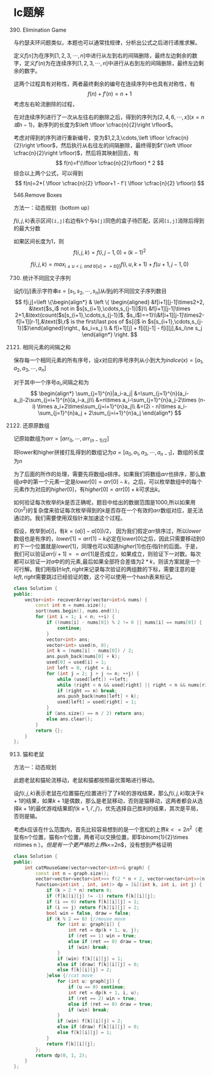 # lc题解

390. Elimination Game

与约瑟夫环问题类似，本题也可以通常找规律，分析出公式之后进行递推求解。

定义$f[n]$为在序列$[1,2,3,\cdots,n]$中进行从左到右的间隔删除，最终左边剩余的数字，定义$f'(n)$为在连续序列$[1,2,3,\cdots,n]$中进行从右到左的间隔删除，最终左边剩余的数字。

这两个过程具有对称性，两者最终剩余的编号在连续序列中也具有对称性，有
$$
f(n) + f'(n)=n+1
$$
考虑左右轮流删除的过程，

在对连续序列进行了一次从左往右的删除之后，得到的序列为$[2,4,6,\cdots,x](x=n 或n-1)$，新序列的长度为$\left \lfloor \cfrac{n}{2}\right \rfloor$。

考虑对得到的序列进行重新编号，变为$1,2,3,\cdots,\left \lfloor \cfrac{n}{2}\right \rfloor$，然后执行从右往左的间隔删除，最终得到$f'(\left \lfloor \cfrac{n}{2}\right \rfloor)$，然后将其映射回去，有
$$
f(n)=f'(\lfloor \cfrac{n}{2}\rfloor) * 2
$$
综合以上两个公式，可以得到
$$
f(n)=2*( \lfloor \cfrac{n}{2} \rfloor+1 - f'( \lfloor \cfrac{n}{2} \rfloor))
$$


546.Remove Boxes

方法一：动态规划（bottom up）

 $f(i,j,k)$表示区间`[i,j]`右边有k个与`b[j]`同色的盒子待匹配，区间`[i,j]`消除后得到的最大分数

如果区间长度为1，则
$$
f(i,j,k) = f(i,j-1,0)+(k-1)^2
$$

$$
f(i,j,k)=max_{i\le u \lt j,\ and\ b[u]==b[j]}f(i,u,k+1)+f(u+1,j-1,0)
$$

730. 统计不同回文子序列

设$f[i][j]$表示字符串$s=[s_1,s_2,\cdots,s_n]$从$i$到$j$的不同回文子序列数目
$$
f[i,j]=\left \{\begin{align*}
& \left \{ \begin{aligned} &f[i+1][j-1]\times2+2, &\text{$s_i$ not in $s[s_{i+1},\cdots,s_{j-1}]$}\\ &f[i+1][j-1]\times 2+1,&\text{count($s[s_{i+1},\cdots,s_{j-1}]$, $s_i$)==1}\\&f[i+1][j-1]\times2-f[l+1][r-1],&\text{$l,r$ is the first/last pos of $s[i]$ in $s[s_{i+1},\cdots,s_{j-1}]$}\end{aligned}\right., &s_i=s_j \\
& f[i+1][j] + f[i][j-1] - f[i][j],&s_i\ne s_j
\end{align*}
\right.
$$



2121. 相同元素的间隔之和

保存每一个相同元素的所有序号，设$x$对应的序号序列从小到大为$indice(x)=[a_1,a_2,a_3,\cdots,a_n]$

对于其中一个序号$a_i$,间隔之和为
$$
\begin{align*}
\sum_{j=1}^{n}|a_i-a_j|
&=\sum_{j=1}^{n}(a_i-a_j)-2\sum_{j=i+1}^{n}(a_i-a_j)\\
&=n\times a_i-\sum_{j=1}^{n}a_j-2\times (n-i) \times a_i+2\times\sum_{j=i+1}^{n}a_j\\
&=(2i - n)\times a_i-\sum_{j=1}^{n}a_j + 2\sum_{j=i+1}^{n}a_j
\end{align*}
$$

2122. 还原原数组

记原始数组为$arr=[arr_0,\cdots,arr_{(n-1)/2}]$

将lower和higher拼接打乱得到的数组记为$a=[ a_0, a_1, a_3,\cdots, a_{n-1}]$，数组的长度为$n$

为了后面的所作的处理，需要先将数组$a$排序。如果我们将数组$arr$也排序，那么数组$a$中的第一个元素一定是$lower[0]=arr[0]-k$，之后，可以枚举数组中的每个元素作为对应的$higher[0]$，有$higher[0]=arr[0]+k$可求出$k$。

如何验证每次枚举的$k$是否正确呢，题目中给出的数据范围是1000,所以如果用$O(n^2)$的复杂度来验证每次枚举得到的$k$是否存在一个有效的$arr$数组对应，是无法通过的。我们需要使用双指针来加速这个过程。

假设，枚举到$a[i]$，有$k=(a[i] - a[0])/2$， 因为我们假定$arr$排序过，所以$lower$数组也是有序的，$lower[1]=arr[1]-k$必定在$lower[0]$之后，因此只需要移动到0的下一个位置就是$lower[1]$，同理也可以知道$higher[1]$也在$i$指针的后面。于是，我们可以验证$arr[i+1]==arr[1]$是否成立，如果成立，则验证下一对数。每次都可以验证一对$a$中的的元素,最后如果全部符合差值为$2*k$，则该方案就是一个可行解。我们用指针$left,right$来记录每次验证的两组数的下标，需要注意的是$left,right$需要跳过已经验证的数，这个可以使用一个hash表来标记。



```cpp
class Solution {
public:
    vector<int> recoverArray(vector<int>& nums) {
        const int n = nums.size();
        sort(nums.begin(), nums.end());
        for (int i = 1; i < n; ++i) {
            if ((nums[i] - nums[0]) % 2 != 0 || nums[i] == nums[0]) {
                continue;
            }
            vector<int> ans;
            vector<int> used(n, 0);
            int k = (nums[i] - nums[0]) / 2;
            ans.push_back(nums[0] + k);
            used[0] = used[i] = 1;
            int left = 0, right = i;
            for (int j = 2; j + j <= n; ++j) {
                while (used[left]) ++left;
                while (right < n && used[right] || right < n && nums[right] - 2 * k != nums[left]) ++right;
                if (right == n) break;
                ans.push_back(nums[left] + k);
                used[left] = used[right] = 1;
            }
            if (ans.size() == n / 2) return ans;
            else ans.clear();
        }
        return {};
    }
};
```

913. 猫和老鼠

方法一：动态规划

此题老鼠和猫轮流移动，老鼠和猫都按照最优策略进行移动。

设$f(i,j,k)$表示老鼠在$i$位置猫在$j$位置进行了了$k$轮的游戏结果，那么$f(i,j,k)$取决于$k+1$的结果，如果$k+1$是偶数，那么是老鼠移动，否则是猫移动，这两者都会从选择$k+1$的最优游戏结果即$f(k+1,i',j')$，优先选择自己胜利的结果，其次是平局，否则是输。

考虑$k$应该在什么范围内，首先比较容易想到的是一个宽松的上界$k<=2n^2$（老鼠有n个位置，猫有n个位置，两者可以交换位置，即$\binom{1}{2}\times n\times n $）。但是有一个更严格的上界$k<=2n$，没有想到严格证明

```cpp
class Solution {
public:
    int catMouseGame(vector<vector<int>>& graph) {
        const int n = graph.size();
        vector<vector<vector<int>>> f(2 * n + 2, vector<vector<int>>(n, vector<int>(n, -1)));
        function<int(int , int, int)> dp = [&](int k, int i, int j) {
            if (k > 2 * n) return 0;
            if (f[k][i][j] != -1) return f[k][i][j];
            if (i == 0) return f[k][i][j] = 1;
            if (i == j) return f[k][i][j] = 2;
            bool win = false, draw = false;
            if (k % 2 == 0) {//mouse move
                for (int u: graph[i]) {
                    int ret = dp(k + 1, u, j);
                    if (ret == 1) win = true;
                    else if (ret == 0) draw = true;
                    if (win) break;
                }
                if (win) f[k][i][j] = 1;
                else if (draw) f[k][i][j] = 0;
                else f[k][i][j] = 2;
            }else {//cat move
                for (int u: graph[j]) {
                    if (u == 0) continue;
                    int ret = dp(k + 1, i, u);
                    if (ret == 2) win = true;
                    else if (ret == 0) draw = true;
                    if (win) break;
                }
                if (win) f[k][i][j] = 2;
                else if (draw) f[k][i][j] = 0;
                else f[k][i][j] = 1;
            }
            return f[k][i][j];
        };
        return dp(0, 1, 2);
    }
};
```

